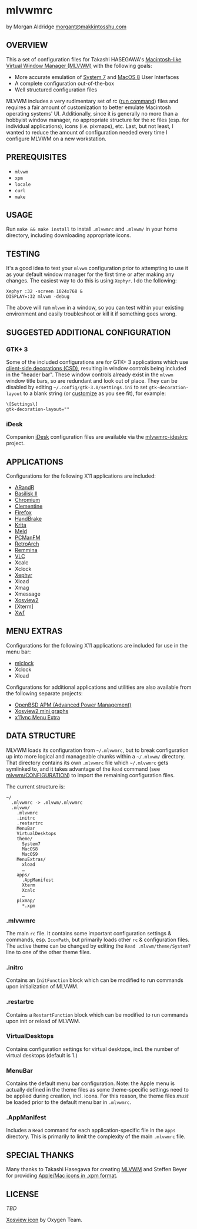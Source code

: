 # mlvwmrc
by Morgan Aldridge <morgant@makkintosshu.com>

## OVERVIEW

This a set of configuration files for Takashi HASEGAWA's [Macintosh-like Virtual Window Manager (MLVWM)](https://github.com/morgant/mlvwm) with the following goals:

- More accurate emulation of [System 7](https://en.wikipedia.org/wiki/System_7) and [MacOS 8](https://en.wikipedia.org/wiki/Mac_OS_8) User Interfaces
- A complete configuration out-of-the-box
- Well structured configuration files

MLVWM includes a very rudimentary set of rc ([run command](https://en.wikipedia.org/wiki/Run_commands)) files and requires a fair amount of customization to better emulate Macintosh operating systems' UI. Additionally, since it is generally no more than a hobbyist window manager, no appropriate structure for the rc files (esp. for individual applications), icons (i.e. pixmaps), etc. Last, but not least, I wanted to reduce the amount of configuration needed every time I configure MLVWM on a new workstation.

## PREREQUISITES

* `mlvwm`
* `xpm`
* `locale`
* `curl`
* `make`

## USAGE

Run `make && make install` to install `.mlvwmrc` and `.mlvwm/` in your home directory, including downloading appropriate icons.

## TESTING

It's a good idea to test your `mlvwm` configuration prior to attempting to use it as your default window manager for the first time or after making any changes. The easiest way to do this is using `Xephyr`. I do the following:

    Xephyr :32 -screen 1024x768 &
    DISPLAY=:32 mlvwm -debug

The above will run `mlvwm` in a window, so you can test within your existing environment and easily troubleshoot or kill it if something goes wrong.

## SUGGESTED ADDITIONAL CONFIGURATION

### GTK+ 3

Some of the included configurations are for GTK+ 3 applications which use [client-side decorations (CSD)](https://en.wikipedia.org/wiki/Client-side_decoration), resulting in window controls being included in the "header bar". These window controls already exist in the `mlvwm` window title bars, so are redundant and look out of place. They can be disabled by editing `~/.config/gtk-3.0/settings.ini` to set `gtk-decoration-layout` to a blank string (or [customize](https://docs.gtk.org/gtk3/property.Settings.gtk-decoration-layout.html) as you see fit), for example:

```
\[Settings\]
gtk-decoration-layout=""
```

### iDesk

Companion [iDesk](https://idesk.sourceforge.net/) configuration files are available via the [mlvwmrc-ideskrc](https://github.com/morgant/mlvwmrc-ideskrc) project.

## APPLICATIONS

Configurations for the following X11 applications are included:

* [ARandR](https://christian.amsuess.com/tools/arandr/)
* [Basilisk II](http://basilisk.cebix.net/)
* [Chromium](https://www.chromium.org/)
* [Clementine](https://www.clementine-player.org/)
* [Firefox](https://www.getfirefox.com/)
* [HandBrake](https://handbrake.fr/)
* [Krita](https://krita.org/)
* [Meld](http://meldmerge.org/)
* [PCManFM](https://en.wikipedia.org/wiki/PCMan_File_Manager)
* [RetroArch](https://www.retroarch.com/)
* [Remmina](https://remmina.org/)
* [VLC](https://www.videolan.org/vlc/)
* Xcalc
* Xclock
* [Xephyr](https://www.freedesktop.org/wiki/Software/Xephyr/)
* Xload
* Xmag
* Xmessage
* [Xosview2](http://xosview.sourceforge.net/)
* [Xterm]
* [Xwf](https://github.com/morgant/xwf)

## MENU EXTRAS

Configurations for the following X11 applications are included for use in the menu bar:

* [mlclock](https://github.com/morgant/mlclock)
* Xclock
* Xload

Configurations for additional applications and utilities are also available from the following separate projects:

* [OpenBSD APM (Advanced Power Management)](https://github.com/morgant/mlvwmrc-openbsd-apm)
* [Xosview2 mini graphs](https://github.com/morgant/mlvwmrc-xosview2)
* [x11vnc Menu Extra](https://github.com/morgant/mlvwmrc-x11vnc)

## DATA STRUCTURE

MLVWM loads its configuration from `~/.mlvwmrc`, but to break configuration up into more logical and manageable chunks within a `~/.mlvwm/` directory. That directory contains its own `.mlvwmrc` file which `~/.mlvwmrc` gets symlinked to, and it takes advantage of the `Read` command (see [mlvwm/CONFIGURATION](https://github.com/morgant/mlvwm/blob/master/CONFIGURATION)) to import the remaining configuration files.

The current structure is:

    ~/
      .mlvwmrc -> .mlvwm/.mlvwmrc
      .mlvwm/
        .mlvwmrc
        .initrc
        .restartrc
        MenuBar
        VirtualDesktops
        theme/
          System7
          MacOS8
          MacOS9
        MenuExtras/
          xload
          …
        apps/
          .AppManifest
          Xterm
          Xcalc
          …
        pixmap/
          *.xpm

### .mlvwmrc

The main `rc` file. It contains some important configuration settings & commands, esp. `IconPath`, but primarily loads other `rc` & configuration files. The active theme can be changed by editing the `Read .mlvwm/theme/System7` line to one of the other theme files.

### .initrc

Contains an `InitFunction` block which can be modified to run commands upon initialization of MLVWM.

### .restartrc

Contains a `RestartFunction` block which can be modified to run commands upon init or reload of MLVWM.

### VirtualDesktops

Contains configuration settings for virtual desktops, incl. the number of virtual desktops (default is 1.)

### MenuBar

Contains the default menu bar configuration. Note: the Apple menu is actually defined in the theme files as some theme-specific settings need to be applied during creation, incl. icons. For this reason, the theme files _must_ be loaded prior to the default menu bar in `.mlvwmrc`.

### .AppManifest

Includes a `Read` command for each application-specific file in the `apps` directory. This is primarily to limit the complexity of the main `.mlvwmrc` file.

## SPECIAL THANKS

Many thanks to Takashi Hasegawa for creating [MLVWM](http://www2u.biglobe.ne.jp/~y-miyata/mlvwm.html) and Steffen Beyer for providing [Apple/Mac icons in .xpm format](http://sb.fluomedia.org/macintosh/).

## LICENSE

_TBD_

[Xosview icon](https://www.iconfinder.com/icons/9548/xosview_icon) by Oxygen Team.
